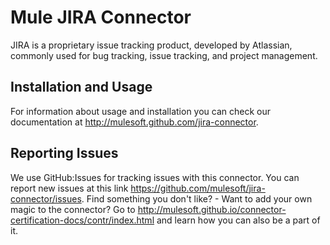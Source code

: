 Mule JIRA Connector
=========================

JIRA is a proprietary issue tracking product, developed by Atlassian, commonly used for bug tracking, issue tracking, and project management.

Installation and Usage
----------------------

For information about usage and installation you can check our documentation at http://mulesoft.github.com/jira-connector.

Reporting Issues
----------------

We use GitHub:Issues for tracking issues with this connector. You can report new issues at this link https://github.com/mulesoft/jira-connector/issues.
Find something you don't like? - Want to add your own magic to the connector? Go to http://mulesoft.github.io/connector-certification-docs/contr/index.html and learn how you can also be a part of it.